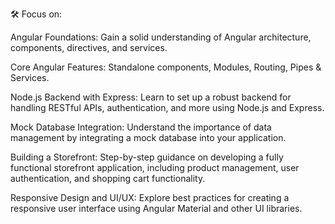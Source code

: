 🛠️ Focus on:

Angular Foundations: Gain a solid understanding of Angular architecture, components, directives, and services.

Core Angular Features: Standalone components, Modules, Routing, Pipes & Services.

Node.js Backend with Express: Learn to set up a robust backend for handling RESTful APIs, authentication, and more using Node.js and Express.

Mock Database Integration: Understand the importance of data management by integrating a mock database into your application.

Building a Storefront: Step-by-step guidance on developing a fully functional storefront application, including product management, user authentication, and shopping cart functionality.

Responsive Design and UI/UX: Explore best practices for creating a responsive user interface using Angular Material and other UI libraries.
